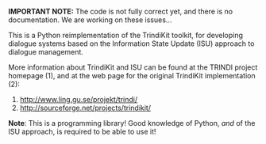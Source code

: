 **IMPORTANT NOTE:**
The code is not fully correct yet, and there is no documentation. We are working on these issues...

This is a Python reimplementation of the TrindiKit toolkit, for developing dialogue systems based on the Information State Update (ISU) approach to dialogue management.

More information about TrindiKit and ISU can be found at the TRINDI project homepage (1), and at the web page for the original TrindiKit implementation (2):

  1. http://www.ling.gu.se/projekt/trindi/
  1. http://sourceforge.net/projects/trindikit/

**Note**: This is a programming library! Good knowledge of Python, _and_ of the ISU approach, is required to be able to use it!
